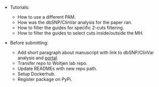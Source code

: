- Tutorials: 
    - How to use a different PAM.
	- How was the dbSNP/ClinVar analysis for the paper ran.
	- How to filter the guides for specific 2-cuts filtering.
	- How to filter the guides to select cuts inside/outside the MH.

- Before submitting:
    - Add short paragraph about manuscript with link to dbSNP/ClinVar analysis and [portal](http://crispr-browser.vhost38.genap.ca/).
    - Transfer repo to Woltjen lab repo.
	- Update READMEs with new repo path.
	- Setup Dockerhub.
	- Register package on PyPi.
